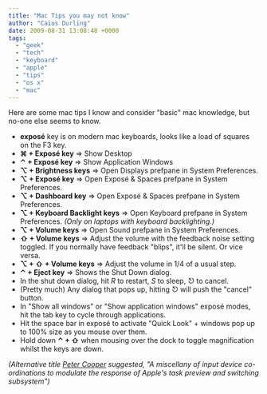 ```yaml
---
title: "Mac Tips you may not know"
author: "Caius Durling"
date: 2009-08-31 13:08:48 +0000
tags:
  - "geek"
  - "tech"
  - "keyboard"
  - "apple"
  - "tips"
  - "os x"
  - "mac"
---
```


Here are some mac tips I know and consider "basic" mac knowledge, but no-one else seems to know.

* **exposé** key is on modern mac keyboards, looks like a load of squares on the F3 key.
* **&#x2318; + Exposé key** => Show Desktop
* **&#x2303; + Exposé key** => Show Application Windows
* **&#x2325; + Brightness keys** => Open Displays prefpane in System Preferences.
* **&#x2325; + Exposé key** => Open Exposé & Spaces prefpane in System Preferences.
* **&#x2325; + Dashboard key** => Open Exposé & Spaces prefpane in System Preferences.
* **&#x2325; + Keyboard Backlight keys** => Open Keyboard prefpane in System Preferences. *(Only on laptops with keyboard backlighting.)*
* **&#x2325; + Volume keys** => Open Sound prefpane in System Preferences.
* **&#x21E7; + Volume keys** => Adjust the volume with the feedback noise setting toggled. If you normally have feedback "blips", it'll be silent. Or vice versa.
* **&#x2325; + &#x21E7; + Volume keys** => Adjust the volume in 1/4 of a usual step.
* **&#x2303; + Eject key** => Shows the Shut Down dialog.
* In the shut down dialog, hit *R* to restart, *S* to sleep, *&#x238B;* to cancel.
* (Pretty much) Any dialog that pops up, hitting *&#x238B;* will push the "cancel" button.
* In "Show all windows" or "Show application windows" exposé modes, hit the tab key to cycle through applications.
* Hit the space bar in exposé to activate "Quick Look" + windows pop up to 100% size as you mouse over them.
* Hold down **&#x2303; + &#x21E7;** when mousing over the dock to toggle magnification whilst the keys are down.

*(Alternative title [Peter Cooper][peterc] suggested, "A miscellany of input device co-ordinations to modulate the response of Apple's task preview and switching subsystem")*

[peterc]: http://www.petercooper.co.uk/
